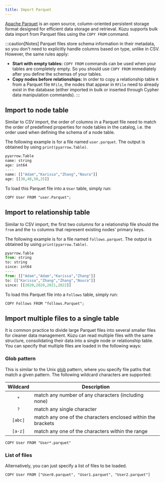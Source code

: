 ```yaml
---
title: Import Parquet
---
```


[Apache Parquet](https://Parquet.apache.org/docs/) is an open source, column-oriented persistent storage format
designed for efficient data storage and retrieval. Kùzu supports bulk data import from Parquet files
using the `COPY FROM` command.

:::caution[Notes]
Parquet files store schema information in their metadata, so you don't need to explicitly handle columns
based on type, unlike in CSV. However, the same rules apply:

- **Start with empty tables:** `COPY FROM` commands can be used when your tables are completely empty.
So you should use `COPY FROM` immediately after you define the schemas of your tables.
- **Copy nodes before relationships:** In order to copy a relationship table `R` from a Parquet file `RFile`,
the nodes that appear in `RFile` need to already exist in the database (either imported in bulk or
inserted through Cypher data manipulation commands).
:::

## Import to node table

Similar to CSV import, the order of columns in a Parquet file need to match the order of predefined
properties for node tables in the catalog, i.e. the order used when defining the schema of a node table.

The following example is for a file named `user.parquet`. The output is obtained by using `print(pyarrow.Table)`.
```py
pyarrow.Table
name: string
age: int64
----
name: [["Adam","Karissa","Zhang","Noura"]]
age: [[30,40,50,25]]
```

To load this Parquet file into a `User` table, simply run:

```cypher
COPY User FROM "user.Parquet";
```

## Import to relationship table

Similar to CSV import, the first two columns for a relationship file should the `from` and the `to` columns
that represent existing nodes' primary keys.

The following example is for a file named `follows.parquet`. The output is obtained by using `print(pyarrow.Table)`.

```py
pyarrow.Table
from: string
to: string
since: int64
----
from: [["Adam","Adam","Karissa","Zhang"]]
to: [["Karissa","Zhang","Zhang","Noura"]]
since: [[2020,2020,2021,2022]]
```

To load this Parquet file into a `Follows` table, simply run:

```cypher
COPY Follows FROM "follows.Parquet";
```

## Import multiple files to a single table

It is common practice to divide large Parquet files into several smaller files for cleaner data management.
Kùzu can read multiple files with the same structure, consolidating their data into a single node or relationship table.
You can specify that multiple files are loaded in the following ways:

### Glob pattern

This is similar to the Unix [glob](https://man7.org/linux/man-pages/man7/glob.7.html) pattern, where you specify
file paths that match a given pattern. The following wildcard characters are supported:

| Wildcard | Description |
| :-----------: | ----------- |
| `*` | match any number of any characters (including none) |
| `?` | match any single character |
| `[abc]` | match any one of the characters enclosed within the brackets |
| `[a-z]` | match any one of the characters within the range |

```cypher
COPY User FROM "User*.parquet"
```

### List of files

Alternatively, you can just specify a list of files to be loaded.

```cypher
COPY User FROM ["User0.parquet", "User1.parquet", "User2.parquet"]
```
